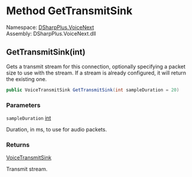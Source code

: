# Method GetTransmitSink

Namespace: [DSharpPlus.VoiceNext](DSharpPlus.VoiceNext.md)  
Assembly: DSharpPlus.VoiceNext.dll

## <a id="DSharpPlus_VoiceNext_VoiceNextConnection_GetTransmitSink_System_Int32_"></a>GetTransmitSink\(int\)

Gets a transmit stream for this connection, optionally specifying a packet size to use with the stream. If a stream is already configured, it will return the existing one.

```csharp
public VoiceTransmitSink GetTransmitSink(int sampleDuration = 20)
```

### Parameters

`sampleDuration` [int](https://learn.microsoft.com/dotnet/api/system.int32)

Duration, in ms, to use for audio packets.

### Returns

[VoiceTransmitSink](DSharpPlus.VoiceNext.VoiceTransmitSink.md)

Transmit stream.

